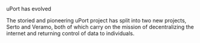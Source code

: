 uPort has evolved

The storied and pioneering uPort project has split into two new projects, Serto and Veramo, both of which carry on the mission of decentralizing the internet and returning control of data to individuals.